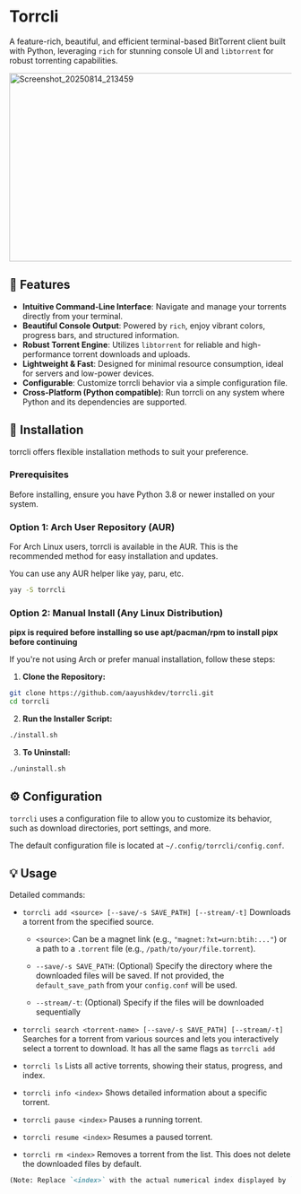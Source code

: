 # Torrcli

A feature-rich, beautiful, and efficient terminal-based BitTorrent client built with Python, leveraging `rich` for stunning console UI and `libtorrent` for robust torrenting capabilities.

<img width="881" height="336" alt="Screenshot_20250814_213459" src="https://github.com/user-attachments/assets/81d5a1d3-6fd4-4292-8471-aff4d16519df" />



## 🌟 Features

- **Intuitive Command-Line Interface**: Navigate and manage your torrents directly from your terminal.
- **Beautiful Console Output**: Powered by `rich`, enjoy vibrant colors, progress bars, and structured information.
- **Robust Torrent Engine**: Utilizes `libtorrent` for reliable and high-performance torrent downloads and uploads.
- **Lightweight & Fast**: Designed for minimal resource consumption, ideal for servers and low-power devices.
- **Configurable**: Customize torrcli behavior via a simple configuration file.
- **Cross-Platform (Python compatible)**: Run torrcli on any system where Python and its dependencies are supported.

## 🚀 Installation

torrcli offers flexible installation methods to suit your preference.

### Prerequisites

Before installing, ensure you have Python 3.8 or newer installed on your system.

### Option 1: Arch User Repository (AUR)

For Arch Linux users, torrcli is available in the AUR. This is the recommended method for easy installation and updates.

You can use any AUR helper like yay, paru, etc.
```bash
yay -S torrcli
```

### Option 2: Manual Install (Any Linux Distribution)

**pipx is required before installing so use apt/pacman/rpm to install pipx before continuing**

If you're not using Arch or prefer manual installation, follow these steps:

1. **Clone the Repository:**
```bash
git clone https://github.com/aayushkdev/torrcli.git
cd torrcli
```

2. **Run the Installer Script:**
```bash
./install.sh
```

3. **To Uninstall:**
```bash
./uninstall.sh
```

## ⚙️ Configuration

`torrcli` uses a configuration file to allow you to customize its behavior, such as download directories, port settings, and more.

The default configuration file is located at `~/.config/torrcli/config.conf`.

## 💡 Usage

Detailed commands:

- `torrcli add <source> [--save/-s SAVE_PATH] [--stream/-t]`
    Downloads a torrent from the specified source.

    - `<source>`: Can be a magnet link (e.g., `"magnet:?xt=urn:btih:..."`) or a path to a `.torrent` file (e.g., `/path/to/your/file.torrent`).

    - `--save/-s SAVE_PATH`: (Optional) Specify the directory where the downloaded files will be saved. If not provided, the `default_save_path` from your `config.conf` will be used.

    - `--stream/-t`: (Optional) Specify if the files will be downloaded sequentially

- `torrcli search <torrent-name> [--save/-s SAVE_PATH] [--stream/-t]`
    Searches for a torrent from various sources and lets you interactively select a torrent to download.
    It has all the same flags as `torrcli add`

- `torrcli ls`
    Lists all active torrents, showing their status, progress, and index.

- `torrcli info <index>`
    Shows detailed information about a specific torrent.

- `torrcli pause <index>`
    Pauses a running torrent.

- `torrcli resume <index>`
    Resumes a paused torrent.

- `torrcli rm <index>`
    Removes a torrent from the list. This does not delete the downloaded files by default.

```markdown
(Note: Replace `<index>` with the actual numerical index displayed by `torrcli list`)
```

